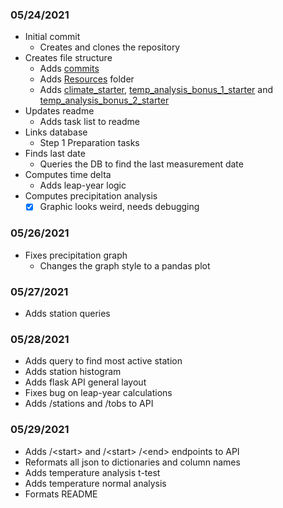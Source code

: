 ### **05/24/2021**
- Initial commit
    - Creates and clones the repository
- Creates file structure
    - Adds [commits](commits.md)
    - Adds [Resources](Resources) folder
    - Adds [climate_starter](climate_starter.ipynb), [temp_analysis_bonus_1_starter](temp_analysis_bonus_1_starter.ipynb) and [temp_analysis_bonus_2_starter](temp_analysis_bonus_2_starter.ipynb)
- Updates readme
    - Adds task list to readme
- Links database
    - Step 1 Preparation tasks
- Finds last date
    - Queries the DB to find the last measurement date
- Computes time delta
    - Adds leap-year logic
- Computes precipitation analysis
    - [X] Graphic looks weird, needs debugging

### **05/26/2021**
- Fixes precipitation graph
    - Changes the graph style to a pandas plot

### **05/27/2021**
- Adds station queries

### **05/28/2021**
- Adds query to find most active station
- Adds station histogram
- Adds flask API general layout
- Fixes bug on leap-year calculations
- Adds /stations and /tobs to API

### **05/29/2021**
- Adds /\<start> and /\<start> /\<end> endpoints to API
- Reformats all json to dictionaries and column names
- Adds temperature analysis t-test
- Adds temperature normal analysis
- Formats README